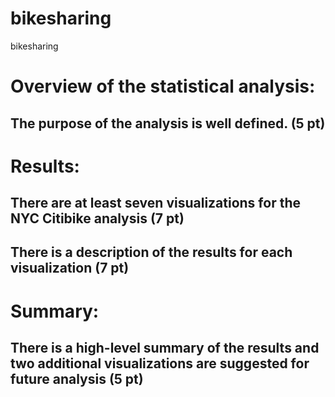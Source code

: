 # bikesharing
bikesharing

# Overview of the statistical analysis:

## The purpose of the analysis is well defined. (5 pt)

# Results:

## There are at least seven visualizations for the NYC Citibike analysis (7 pt)

## There is a description of the results for each visualization (7 pt)

# Summary:

## There is a high-level summary of the results and two additional visualizations are suggested for future analysis (5 pt)
